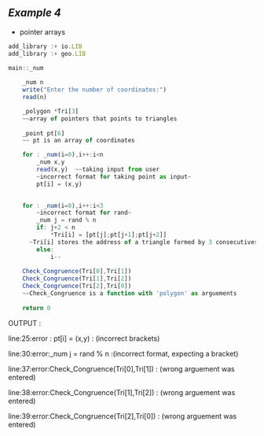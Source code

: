 ## ***Example 4***

* pointer arrays

```js
add_library :+ io.LIB 
add_library :+ geo.LIB

main::_num 
    
    _num n
    write("Enter the number of coordinates:")
    read(n)

    _polygon *Tri[3]
    ~~array of pointers that points to triangles
  
    _point pt[6]
    ~~ pt is an array of coordinates

    for : _num(i=0),i++:i<n
        _num x,y
        read(x,y)  ~~taking input from user
        ~incorrect format for taking point as input~
        pt[i] = (x,y)
    

    for : _num(i=0),i++:i<3
        ~incorrect format for rand~
        _num j = rand % n  
        if: j+2 < n    
            *Tri[i] = [pt[j];pt[j+1];pt[j+2]]
      ~Tri[i] stores the address of a triangle formed by 3 consecutives coordinates in the array~
        else:
            i--
 
    Check_Congruence(Tri[0],Tri[1])
    Check_Congruence(Tri[1],Tri[2])
    Check_Congruence(Tri[2],Tri[0])
    ~~Check_Congruence is a function with 'polygon' as arguements
    
    return 0
```

   
OUTPUT :

line:25:error : pt[i] = (x,y) : (incorrect brackets)

line:30:error:_num j = rand % n  :(incorrect format, expecting a bracket)

line:37:error:Check_Congruence(Tri[0],Tri[1]) : (wrong arguement was entered)

line:38:error:Check_Congruence(Tri[1],Tri[2]) : (wrong arguement was entered) 

line:39:error:Check_Congruence(Tri[2],Tri[0]) : (wrong arguement was entered)




